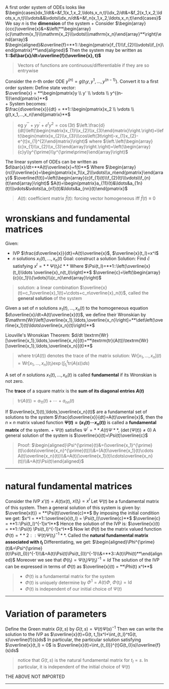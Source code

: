 A first order system of ODEs looks like
$\begin{cases}dx_1/dt&=&f_1(x_1,x_2,\ldots,x_n,t)\\dx_2/dt&=&f_2(x_1,x_2,\ldots,x_n,t)\\\vdots&&\vdots\\dx_n/dt&=&f_n(x_1,x_2,\ldots,x_n,t)\end{cases}$
We say $n$ is the **dimension** of the system
+
Consider 
$\begin{array}{ccc}\overline{x}&=&\left(**\begin{array}{c}\mathrm{x_1}\\\mathrm{x_2}\\\vdots\\\mathrm{x_n}\end{array}**\right)\end{array}$
$\begin{aligned}&\overline{f}=**1::\begin{pmatrix}f_{1}\\f_{2}\\\vdots\\f_{n}\end{pmatrix}**\end{aligned}$
Then the system may be written as **1::$d\bar{x}/dt=\overline{f}(\overline{x}, t)$**
> Vectors of functions are continuous/differentiable if they are so entrywise

Consider the $n$-th order ODE $y^{(n)}=g(t_{1}y,y^{1},\ldots,y^{(n-1)})$. 
Convert it to a first order system:
Define state vector:  
$\overline{x} = **\begin{pmatrix}y \\ y' \\ \vdots \\ y^{(n-1)}\end{pmatrix}**$  
+
System becomes:  
$\frac{d\overline{x}}{dt} = **1::\begin{pmatrix}x_2 \\ \vdots \\ g(t,x_1,...,x_n)\end{pmatrix}**$  
> eg $y^{\prime\prime\prime}+yy^{\prime}+e^{t}y^{2}=\cos(3t)$
> $\left.\frac{d}{dt}\left(\begin{matrix}x_{1}\\x_{2}\\x_{3}\end{matrix}\right.\right)=\left(\begin{matrix}x_{2}\\x_{3}\\\cos\left(3t\right)-x_{1}x_{2}-e^{t}x_{1}^{2}\end{matrix}\right)$
> where $\left.\left(\begin{array}{c}x_{1}\\x_{2}\\x_{3}\end{array}\right.\right)=\left(\begin{array}{c}y\\y^{\prime}\\y^{\prime\prime}\end{array}\right)$

The linear system of ODEs can be written as $d\bar{x}/dt=**A(t)\overline{x}+f(t)**$
Where
$\begin{array}{rcl}\overline{x}=\begin{pmatrix}x_1\\x_2\\\vdots\\x_n\end{pmatrix}\end{array}$
$\overline{f(t)}=\left(\begin{array}{c}f_{1}(t)\\f_{2}(t)\\\vdots\\f_{n}(t)\end{array}\right)$
$A(t)=\begin{pmatrix}a_{11}(t)&\ldots&a_{1n}(t)\\\vdots&\vdots\\a_{n1}(t)&\ldots&a_{nn}(t)\end{pmatrix}$
> $A(t)$: coefficient matrix
> $\bar{f}(t)$: forcing vector
> homogeneous iff $\bar{f}(t) \equiv 0$

# wronskians and fundamental matrices

Given:
- IVP $\frac{d\overline{x}}{dt}=A(t)\overline{x}$, $\overline{x}(t_I)=x^I$
- $n$ solutions $x_1(t),\ldots,x_n(t)$
Goal: construct a solution
Solution:
Find $\bar{c}$ satisfying $x^{I}=**\Psi(t_I)\bar{c}**$ 
Where $\Psi(t_I)=**1::\left(\overline{x}(t_I)\ldots \overline{x}_n(t_I)\right)**$ 
$\overline{c}=\left(\begin{array}{c}{c_1}\\{\vdots}\\{c_n}\end{array}\right)$
> solution: a linear combination $\overline{x}(t)=c_1\overline{x}_1(t)+\cdots+c_n\overline{x}_n(t)$, called the **general solution** of the system

Given a set of $n$ solutions $x_1(t),\ldots,x_n(t)$ to the homogeneous equation $d\overline{x}/dt=A(t)\overline{x}(t)$, we define their Wronskian by $\mathrm{Wr}\left[\overline{x_1},\ldots,\overline{x_n}\right]=**\det\left(\overline{x_1}(t)\ldots\overline{x_n}(t)\right)**$

Liouville's Wronskian Theorem:
$d/dt \textrm{Wr}[\overline{x_1},\ldots,\overline{x_n}](t)=**\textrm{tr}(A(t))\textrm{Wr}[\overline{x_1},\ldots,\overline{x_n}](t)**$
> where $\mathrm{tr}(A(t))$ denotes the trace of the matrix
> solution: $\mathrm{Wr}\left[x_1,\ldots,x_n\right](t)=\mathrm{Wr}\left[x_1,\ldots,x_n\right](t_I)\exp\left(\int_{t_I}^t\mathrm{tr}\left(A(s)\right)ds\right)$

A set of $n$ solutions $x_1(t),\ldots,x_n(t)$ is called **fundamental** if its Wronskian is not zero.

The **trace** of a square matrix is the **sum of its diagonal entries $A(t)$**
> $\mathrm{tr}(A(t))=a_{11}(t)+\cdots+a_{nn}(t)$

If $\overline{x_1}(t),\ldots,\overline{x_n}(t)$ are a fundamental set of solutions to the system $\frac{d\overline{x}}{dt}=A(t)\overline{x}$, then the $n \times n$ matrix valued function **$\Psi(t)=(x_1(t)\cdots x_n(t))$** is called a **fundamental matrix** of the system.
+
$\Psi(t)$ satisfies $\Psi^\prime = **A(t)\Psi**$, ($\det\left(\Psi(t)\right)\neq0$)
A general solution of the system is $\overline{x}(t)=\Psi(t)\overline{c}$
> Proof:
> $\begin{aligned}\Psi^{\prime}(t)&=(\overline{x_1}^{\prime}(t)\cdots\overline{x_n}^{\prime}(t))\\&=(A(t)\overline{x_1}(t)\cdots A(t)\overline{x_n}(t))\\&=A(t)(\overline{x_1}(t)\cdots\overline{x_n}(t))\\&=A(t)\Psi(t)\end{aligned}$

***

# natural fundamental matrices

Consider the IVP $x'(t) = A(t) x(t)$, $x(t_I) = x^I$
Let $\Psi(t)$ be a fundamental matrix of this system. Then a general solution of this system is given by:
$\overline{x(t)} = **\Psi(t)\overline{c}**$
By imposing the initial condition we get: 
$x^I = **1::\overline{x}(t_I) = \Psi(t_I)\overline{c}**$
$\overline{c} = **1::\Psi(t_I)^{-1}x^I**$
Hence the solution of the IVP is:
$\overline{x}(t) = **1::\Psi(t) \Psi(t_I)^{-1}x^I**$
Now let $\Phi(t)$ be the matrix valued function $\Phi(t) = **2::\Psi(t) \Psi(t_I)^{-1}**$. Called the **natural fundamental matrix associated with $t_I$**
Differentiating, we get:
$\begin{aligned}\Phi^{\prime}(t)&=\Psi^{\prime}(t)\Psi(t_{I})^{-1}\\&=A(t)\Psi(t)\Psi(t_{I})^{-1}\\&=**3::A(t)\Phi(t)**\end{aligned}$
Moreover we see that $\Phi(t_I)=\Psi(t_I)\Psi(t_I)^{-1}=Id$
The solution of the IVP can be expressed in terms of $\Phi(t)$ as $\overline{x}(t) = **\Phi(t) x^I**$
> - $\Phi(t)$ is a fundamental matrix for the system
> - $\Phi(t)$ is uniquely determine by $\Phi^{1}=A(t)\Phi$, $\Phi(t_I)=\mathrm{Id}$
> - $\Phi(t)$ is independent of our initial choice of $\Psi(t)$

***

# Variation of parameters

Define the Green matrix $G(t, s)$ by
$G(t, s) = \Psi(t) \Psi(s)^{-1}$
Then we can write the solution to the IVP as $\overline{x}(t)=G(t, t_1)x^I+\int_{t_I}^tG(t, s)\overline{f}(s)ds$
In particular, the particular solution satisfying $\overline{x}(t_I) = 0$ is $\overline{x}(t)=\int_{t_{I}}^{t}G(t_{I}s)\overline{f}(s)ds$
> notice that $G(t,s)$ is the natural fundamental matrix for $t_I = s$. In particular, it is independent of the initial choice of $\Psi(t)$

THE ABOVE NOT IMPORTED

***
